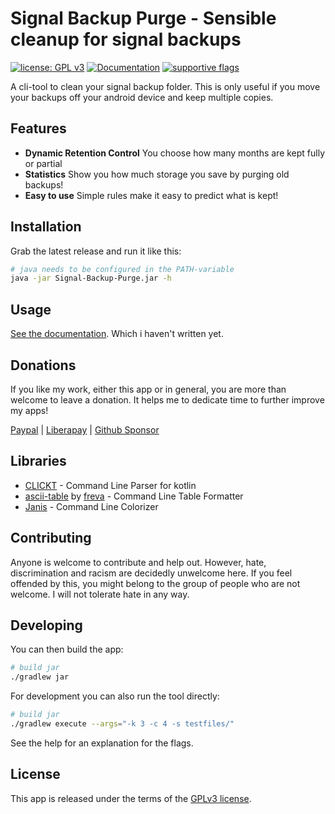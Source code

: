 # Signal Backup Purge - Sensible cleanup for signal backups
[![license: GPL v3](https://img.shields.io/badge/License-GPLv3-blue.svg)](https://github.com/newhinton/Round-Sync/blob/master/LICENSE)
[![Documentation](https://img.shields.io/badge/Documentation-NotYet-4aad4e)](https://felixnuesse.de/donate) [![supportive flags](https://img.shields.io/badge/support-🇺🇦_🏳️‍⚧_🏳️‍🌈-4aad4e)](https://roundsync.com)


A cli-tool to clean your signal backup folder. This is only useful if you move your backups off your android device and keep multiple copies.

## Features

- **Dynamic Retention Control** You choose how many months are kept fully or partial
- **Statistics** Show you how much storage you save by purging old backups!
- **Easy to use** Simple rules make it easy to predict what is kept!

## Installation

Grab the latest release and run it like this:

```sh
# java needs to be configured in the PATH-variable
java -jar Signal-Backup-Purge.jar -h
```


## Usage
[See the documentation](https://felixnuesse.de/donate). Which i haven't written yet.


Donations
------------

If you like my work, either this app or in general, you are more than welcome to leave a donation.
It helps me to dedicate time to further improve my apps!

[Paypal](https://www.paypal.com/paypalme/felixnuesse) | [Liberapay](https://liberapay.com/newhinton) | [Github Sponsor](https://github.com/sponsors/newhinton)


## Libraries
- [CLICKT](https://ajalt.github.io/clikt/) - Command Line Parser for kotlin
- [ascii-table](https://github.com/freva/ascii-table) by [freva](https://github.com/freva) - Command Line Table Formatter
- [Janis](http://fusesource.github.io/jansi/) - Command Line Colorizer

## Contributing

Anyone is welcome to contribute and help out. However, hate, discrimination and racism are decidedly unwelcome here. If you feel offended by this, you might belong to the group of people who are not welcome. I will not tolerate hate in any way.

## Developing


You can then build the app:

```sh
# build jar
./gradlew jar

```


For development you can also run the tool directly:

```sh
# build jar
./gradlew execute --args="-k 3 -c 4 -s testfiles/"

```

See the help for an explanation for the flags.


## License
This app is released under the terms of the [GPLv3 license](https://github.com/newhinton/signal-backup-purge/blob/master/LICENSE).



